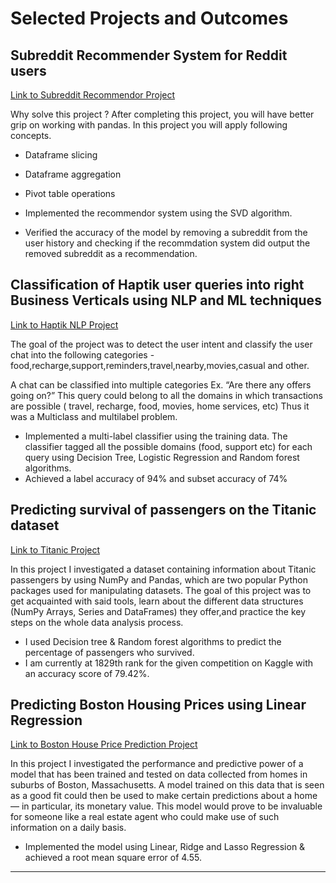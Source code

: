Selected Projects and Outcomes
==============================
## Subreddit Recommender System for Reddit users

[Link to Subreddit Recommendor Project](https://github.com/bhattbhavesh91/Subreddit_Recommendation_SVD)

Why solve this project ?
After completing this project, you will have better grip on working with pandas. In this project you will apply following concepts.

- Dataframe slicing
- Dataframe aggregation
- Pivot table operations

- Implemented the recommendor system using the SVD algorithm. 
- Verified the accuracy of the model by removing a subreddit from the user history and checking if the recommdation system did output the removed subreddit as a recommendation.
## Classification of Haptik user queries into right Business Verticals using NLP and ML techniques

[Link to Haptik NLP Project](https://github.com/bhattbhavesh91/haptik_text_classification)

The goal of the project was to detect the user intent and classify the user chat into the following categories - food,recharge,support,reminders,travel,nearby,movies,casual and other.

A chat can be classified into multiple categories Ex. “Are there any offers going on?”
This query could belong to all the domains in which transactions are possible ( travel, recharge, food, movies, home services, etc)
Thus it was a Multiclass and multilabel problem.

- Implemented a multi-label classifier using the training data. The classifier tagged all the possible domains (food, support etc) for each query using Decision Tree, Logistic Regression and Random forest algorithms.
- Achieved a label accuracy of 94% and subset accuracy of 74%
## Predicting survival of passengers on the Titanic dataset

[Link to Titanic Project](https://github.com/bhattbhavesh91/titanic_dt_randomforest)

In this project I investigated a dataset containing information about Titanic passengers by using NumPy and Pandas, which are two popular Python packages used for manipulating datasets.
The goal of this project was to get acquainted with said tools, learn about the different data structures (NumPy Arrays, Series and DataFrames) they offer,and practice the key steps on the whole data analysis process.

- I used Decision tree & Random forest algorithms to predict the percentage of passengers who survived.
- I am currently at 1829th rank for the given competition on Kaggle with an accuracy score of 79.42%.
## Predicting Boston Housing Prices using Linear Regression

[Link to Boston House Price Prediction Project](https://github.com/bhattbhavesh91/boston_housing_prediction)

In this project I investigated the performance and predictive power of a model that has been trained and tested on data collected from homes in suburbs of Boston, Massachusetts. A model trained on this data that is seen as a good fit could then be used to make certain predictions about a home — in particular, its monetary value. This model would prove to be invaluable for someone like a real estate agent who could make use of such information on a daily basis.

- Implemented the model using Linear, Ridge and Lasso Regression & achieved a root mean square error of 4.55.
___
